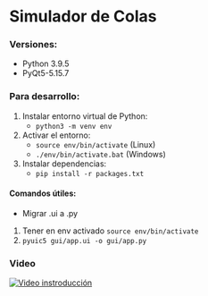 # Simulador de Colas

### Versiones:
 
- Python 3.9.5
- PyQt5-5.15.7

### Para desarrollo:

1. Instalar entorno virtual de Python:
   - `python3 -m venv env`
2. Activar el entorno:
   - `source env/bin/activate` (Linux)
   - `./env/bin/activate.bat` (Windows)
3. Instalar dependencias:
   - `pip install -r packages.txt`


#### Comandos útiles:

* Migrar .ui a .py 
  
1. Tener en env activado `source env/bin/activate`
2. `pyuic5 gui/app.ui -o gui/app.py`



### Video
[![Video instroducción](https://youtu.be/wqEVAeIpnNg.png)](https://youtu.be/wqEVAeIpnNg)